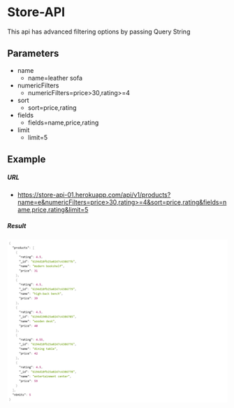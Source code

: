 # Store-API

This api has advanced filtering options by passing Query String

## Parameters

- name
  - name=leather sofa
- numericFilters
  - numericFilters=price>30,rating>=4
- sort
  - sort=price,rating
- fields
  - fields=name,price,rating
- limit
  - limit=5

## Example

##### URL
  - https://store-api-01.herokuapp.com/api/v1/products?name=e&numericFilters=price>30,rating>=4&sort=price,rating&fields=name,price,rating&limit=5

##### Result
  ![result](./assets/img/result.png)
